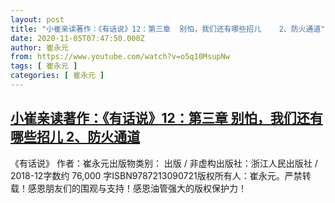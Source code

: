 ```yaml
---
layout: post
title: "小崔亲读著作：《有话说》12：第三章  别怕，我们还有哪些招儿    2、防火通道"
date: 2020-11-05T07:47:50.000Z
author: 崔永元
from: https://www.youtube.com/watch?v=o5q10MsupNw
tags: [ 崔永元 ]
categories: [ 崔永元 ]
---
```

<!--1604562470000-->
[小崔亲读著作：《有话说》12：第三章  别怕，我们还有哪些招儿    2、防火通道](https://www.youtube.com/watch?v=o5q10MsupNw)
------

<div>
《有话说》 作者：崔永元出版物类别： 出版 / 非虚构出版社：浙江人民出版社 / 2018-12字数约 76,000 字ISBN9787213090721版权所有人：崔永元。严禁转载！感恩朋友们的围观与支持！感恩油管强大的版权保护力！
</div>
